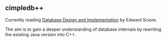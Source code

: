 ## cimpledb++

Currently reading [Database Design and Implementation](https://link.springer.com/book/10.1007/978-3-030-33836-7) by Edward Sciore.

The aim is to gain a deeper understanding of database internals by rewriting the existing Java version into C++. 

